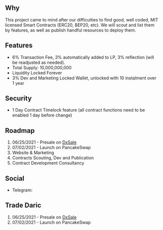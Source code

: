## Why
This project came to mind after our difficulties to find good, well coded, MIT licensed Smart Contracts (ERC20, BEP20, etc). We will scout and list them by features, as well as publish handful resources to deploy them.

## Features
- 6% Transaction Fee, 3% automatically added to LP, 3% reflection (will be readjusted as needed).
- Total Supply: 10,000,000,000
- Liquidity Locked Forever
- 3% Dev and Marketing Locked Wallet, unlocked with 10 instalment over 1 year

## Security
- 1 Day Contract Timelock feature (all contract functions need to be enabled 1 day before change)

## Roadmap
1. 06/25/2021 - Presale on [DxSale](https://dxsale.app/)
2. 07/02/2021 - Launch on PancakeSwap
3. Website & Marketing
4. Contracts Scouting, Dev and Publication
5. Contract Development Consultancy

## Social
- Telegram: 

## Trade Daric
1. 06/25/2021 - Presale on [DxSale](https://dxsale.app/)
2. 07/02/2021 - Launch on PancakeSwap


